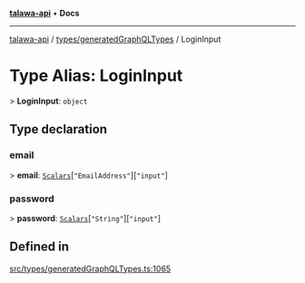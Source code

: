 [**talawa-api**](../../../README.md) • **Docs**

***

[talawa-api](../../../modules.md) / [types/generatedGraphQLTypes](../README.md) / LoginInput

# Type Alias: LoginInput

\> **LoginInput**: `object`

## Type declaration

### email

\> **email**: [`Scalars`](Scalars.md)\[`"EmailAddress"`\]\[`"input"`\]

### password

\> **password**: [`Scalars`](Scalars.md)\[`"String"`\]\[`"input"`\]

## Defined in

[src/types/generatedGraphQLTypes.ts:1065](https://github.com/PalisadoesFoundation/talawa-api/blob/67d017fd9312183a6b2bae1b160bc814f56ab5c2/src/types/generatedGraphQLTypes.ts#L1065)
